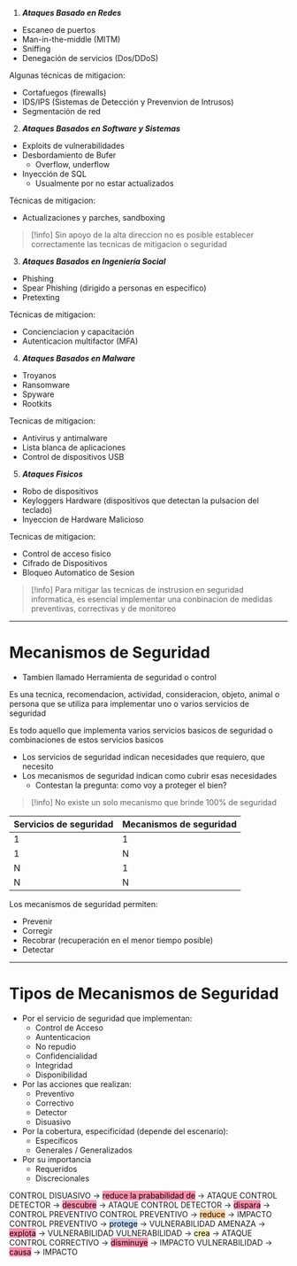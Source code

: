 1. ***Ataques Basado en Redes***
- Escaneo de puertos
- Man-in-the-middle (MITM)
- Sniffing
- Denegación de servicios (Dos/DDoS)

Algunas técnicas de mitigacion:
- Cortafuegos (firewalls)
- IDS/IPS (Sistemas de Detección y Prevenvion de Intrusos)
- Segmentación de red

2. ***Ataques Basados en Software y Sistemas***
- Exploits de vulnerabilidades
- Desbordamiento de Bufer 
	- Overflow, underflow
- Inyección de SQL
	- Usualmente por no estar actualizados

Técnicas de mitigacion:
- Actualizaciones y parches, sandboxing

>[!info] Sin apoyo de la alta direccion no es posible establecer correctamente las tecnicas de mitigacion o seguridad

3. ***Ataques Basados en Ingeniería Social***
- Phishing
- Spear Phishing (dirigido a personas en especifico)
- Pretexting

Técnicas de mitigacion:
- Concienciacion y capacitación
- Autenticacion multifactor (MFA)

4. ***Ataques Basados en Malware***
- Troyanos
- Ransomware
- Spyware
- Rootkits

Tecnicas de mitigacion:
- Antivirus y antimalware
- Lista blanca de aplicaciones
- Control de dispositivos USB

5. ***Ataques Fisicos***
- Robo de dispositivos
- Keyloggers Hardware (dispositivos que detectan la pulsacion del teclado)
- Inyeccion de Hardware Malicioso

Tecnicas de mitigacion:
- Control de acceso fisico
- Cifrado de Dispositivos
- Bloqueo Automatico de Sesion

>[!info] Para mitigar las tecnicas de instrusion en seguridad informatica, es esencial implementar una conbinacion de medidas preventivas, correctivas y de monitoreo

___
# Mecanismos de Seguridad

- Tambien llamado Herramienta de seguridad o control

Es una tecnica, recomendacion, actividad, consideracion, objeto, animal o persona que se utiliza para implementar uno o varios servicios de seguridad

Es todo aquello que implementa varios servicios basicos de seguridad o combinaciones de estos servicios basicos

- Los servicios de seguridad indican necesidades que requiero, que necesito
- Los mecanismos de seguridad indican como cubrir esas necesidades
	- Contestan la pregunta: como voy a proteger el bien?

>[!info] No existe un solo mecanismo que brinde 100% de seguridad

| Servicios de seguridad | Mecanismos de seguridad |
| ---------------------- | ----------------------- |
| 1                      | 1                       |
| 1                      | N                       |
| N                      | 1                       |
| N                      | N                       |

Los mecanismos de seguridad permiten:
- Prevenir
- Corregir
- Recobrar (recuperación en el menor tiempo posible)
- Detectar

___
# Tipos de Mecanismos de Seguridad

- Por el servicio de seguridad que implementan:
	- Control de Acceso
	- Auntenticacion
	- No repudio
	- Confidencialidad
	- Integridad
	- Disponibilidad
- Por las acciones que realizan:
	- Preventivo
	- Correctivo
	- Detector
	- Disuasivo
- Por la cobertura, especificidad (depende del escenario):
	- Específicos
	- Generales / Generalizados
- Por su importancia
	- Requeridos
	- Discrecionales


CONTROL DISUASIVO -> <mark style="background: #FF5582A6;">reduce la prababilidad de</mark> -> ATAQUE
CONTROL DETECTOR -> <mark style="background: #FF5582A6;">descubre</mark> -> ATAQUE
CONTROL DETECTOR -> <mark style="background: #FF5582A6;">dispara</mark> -> CONTROL PREVENTIVO
CONTROL PREVENTIVO -> <mark style="background: #FFB86CA6;">reduce</mark> -> IMPACTO
CONTROL PREVENTIVO -> <mark style="background: #ADCCFFA6;">protege</mark> -> VULNERABILIDAD
AMENAZA -> <mark style="background: #FF5582A6;">explota</mark> -> VULNERABILIDAD
VULNERABILIDAD -> <mark style="background: #FFF3A3A6;">crea</mark> -> ATAQUE
CONTROL CORRECTIVO -> <mark style="background: #FF5582A6;">disminuye</mark> -> IMPACTO
VULNERABILIDAD -> <mark style="background: #FF5582A6;">causa</mark> -> IMPACTO


